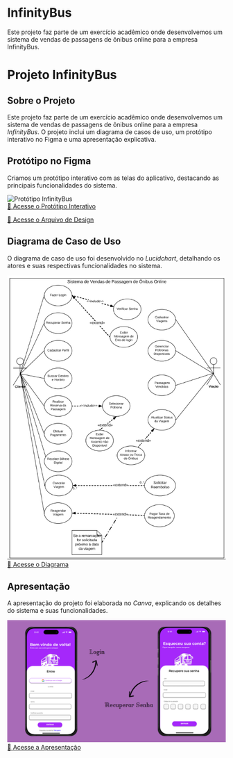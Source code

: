 # InfinityBus
Este projeto faz parte de um exercício acadêmico onde desenvolvemos um sistema de vendas de passagens de ônibus online para a empresa InfinityBus.

# Projeto InfinityBus

## Sobre o Projeto

Este projeto faz parte de um exercício acadêmico onde desenvolvemos um sistema de vendas de passagens de ônibus online para a empresa *InfinityBus*. O projeto inclui um diagrama de casos de uso, um protótipo interativo no Figma e uma apresentação explicativa.

## Protótipo no Figma

Criamos um protótipo interativo com as telas do aplicativo, destacando as principais funcionalidades do sistema.

![Protótipo InfinityBus](Protótipo-Figma-Telas-InfinityBus.png)  
[🔗 Acesse o Protótipo Interativo](https://www.figma.com/proto/5rgzVCbHPrEZC3SusK8kED/Telas-InfinityBus?node-id=1-1441&t=wLl1JMPz0oqMr43l-0&scaling=min-zoom&content-scaling=fixed&page-id=0%3A1&starting-point-node-id=1%3A1441&show-proto-sidebar=1)


[🔗 Acesse o Arquivo de Design](https://www.figma.com/design/5rgzVCbHPrEZC3SusK8kED/Telas-InfinityBus?node-id=0-1&t=1MzNcv1tv9T6fXK4-1)

## Diagrama de Caso de Uso

O diagrama de caso de uso foi desenvolvido no *Lucidchart*, detalhando os atores e suas respectivas funcionalidades no sistema.

![Diagrama de Caso de Uso](Diagrama.png)  
[🔗 Acesse o Diagrama](https://lucid.app/lucidchart/8ec931ac-46b1-4e24-a03c-85e53632eb81/edit?viewport_loc=-239%2C767%2C1685%2C821%2C0_0&invitationId=inv_2695c26b-5bbc-4871-9d8a-ae6a9f8fd234)

## Apresentação

A apresentação do projeto foi elaborada no *Canva*, explicando os detalhes do sistema e suas funcionalidades.

![Apresentação InfinityBus](Slides-Canva-Telas-InfinityBus.png)  
[🔗 Acesse a Apresentação](https://www.canva.com/design/DAGhkKnwtdQ/gUxRj45d7RVBw0MHlzl9TA/view?utm_content=DAGhkKnwtdQ&utm_campaign=designshare&utm_medium=link2&utm_source=uniquelinks&utlId=ha9bbe31567)


